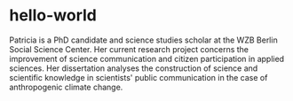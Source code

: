 # hello-world

Patricia  is a PhD candidate and science studies scholar at the WZB Berlin Social Science Center. Her current research project concerns the improvement of science communication and citizen participation in applied sciences. Her dissertation analyses the construction of science and scientific knowledge in scientists' public communication in the case of anthropogenic climate change.
